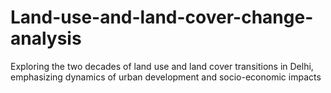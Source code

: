 # Land-use-and-land-cover-change-analysis
Exploring the two decades of land use and land cover transitions in Delhi, emphasizing dynamics of urban development and socio-economic impacts
